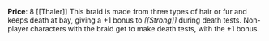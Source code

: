 **Price**: 8 [[Thaler]]
This braid is made from three types of hair or fur and keeps death at bay, giving a +1 bonus to *[[Strong]]* during death tests. Non-player characters with the braid get to make death tests, with the +1 bonus.